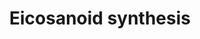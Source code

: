 ---
annotations:
- type: Pathway Ontology
  value: eicosanoid biosynthetic pathway
authors:
- A.Kwa
- MaintBot
- Khanspers
- Thomas
- Christine Chichester
- Mkutmon
- Eweitz
description: 'In biochemistry, eicosanoids are signaling molecules made by oxidation
  of twenty-carbon essential fatty acids, (EFAs). They exert complex control over
  many bodily systems, mainly in inflammation or immunity, and as messengers in the
  central nervous system.  Source: [[wikipedia:Eicosanoid|Wikipedia]]'
last-edited: 2021-05-23
organisms:
- Mus musculus
redirect_from:
- /index.php/Pathway:WP318
- /instance/WP318
schema-jsonld:
- '@context': https://schema.org/
  '@id': https://wikipathways.github.io/pathways/WP318.html
  '@type': Dataset
  creator:
    '@type': Organization
    name: WikiPathways
  description: 'In biochemistry, eicosanoids are signaling molecules made by oxidation
    of twenty-carbon essential fatty acids, (EFAs). They exert complex control over
    many bodily systems, mainly in inflammation or immunity, and as messengers in
    the central nervous system.  Source: [[wikipedia:Eicosanoid|Wikipedia]]'
  keywords:
  - Ltc4s
  - Thromboxane B2
  - Thromboxane A2
  - Ptgds
  - Pla2g2a
  - PGE2 9-ketoreduc
  - Arachidonic acid
  - Dpep1
  - 12-HETE
  - Prostaglandin F2a
  - Ptgis
  - Ptges
  - Prostaglandin H2
  - Ptgs2
  - Leukotriene B4
  - Peroxidase?
  - Ggt1
  - PGD2 11-ketoreduc
  - Ptges2
  - Lta4h
  - Tbxas1
  - Prostaglandin I2
  - Alox5
  - Prostaglandin D2
  - 15-HETE
  - Alox12
  - Pnpla8
  - 5-HETE
  - Pla2g6
  - Leukotriene C4
  - Alox5ap
  - Leukotriene A4
  - 5-HPETE
  - Ptgs1
  - Leukotriene D4
  - Alox8
  - Alox15
  - Leukotriene E4
  license: CC0
  name: Eicosanoid synthesis
seo: CreativeWork
title: Eicosanoid synthesis
wpid: WP318
---